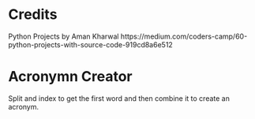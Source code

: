 <h1>Credits</h1>
Python Projects by Aman Kharwal https://medium.com/coders-camp/60-python-projects-with-source-code-919cd8a6e512

<h1>Acronymn Creator</h1>
Split and index to get the first word and then combine it to create an acronym.
